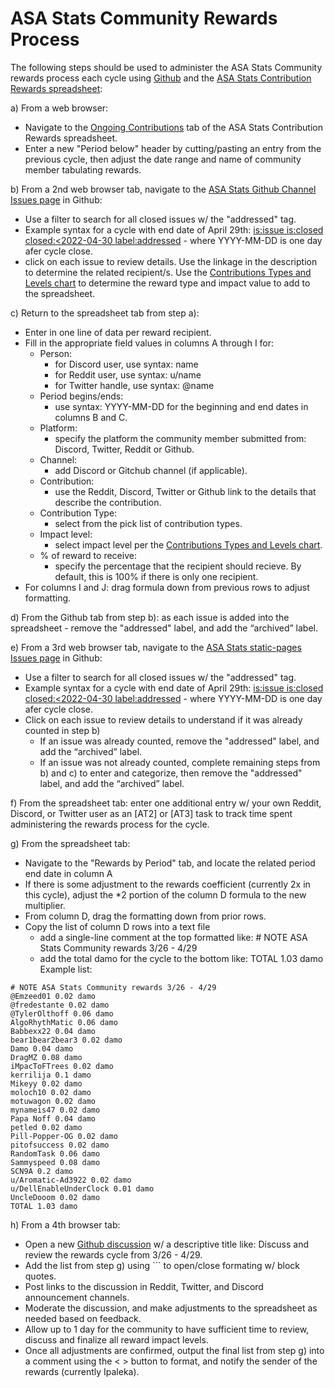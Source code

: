 # ASA Stats Community Rewards Process

The following steps should be used to administer the ASA Stats Community rewards process each cycle using [Github](https://github.com/asastats) and the [ASA Stats Contribution Rewards spreadsheet](https://docs.google.com/spreadsheets/d/1UJ9ZyvV0fdcXAfpUNOsRa1aCmJko-QhF-BU4Wcu6Xog/edit#gid=238932857): 

a) From a web browser: 
* Navigate to the [Ongoing Contributions](https://docs.google.com/spreadsheets/d/1UJ9ZyvV0fdcXAfpUNOsRa1aCmJko-QhF-BU4Wcu6Xog/edit#gid=238932857) tab of the ASA Stats Contribution Rewards spreadsheet. 
* Enter a new "Period below" header by cutting/pasting an entry from the previous cycle, then adjust the date range and name of community member tabulating rewards.

b) From a 2nd web browser tab, navigate to the [ASA Stats Github Channel Issues page](
https://github.com/asastats/channel/issues) in Github:
* Use a filter to search for all closed issues w/ the "addressed" tag.
* Example syntax for a cycle with end date of April 29th: [is:issue is:closed closed:<2022-04-30 label:addressed](https://github.com/asastats/channel/issues?q=is%3Aissue+is%3Aclosed+closed%3A%3C2022-04-30+label%3Aaddressed) - where YYYY-MM-DD is one day afer cycle close.
* click on each issue to review details. Use the linkage in the description to determine the related recipient/s. Use the [Contributions Types and Levels chart](https://docs.google.com/spreadsheets/d/1UJ9ZyvV0fdcXAfpUNOsRa1aCmJko-QhF-BU4Wcu6Xog/edit#gid=1316088791) to determine the reward type and impact value to add to the spreadsheet.

c) Return to the spreadsheet tab from step a): 
* Enter in one line of data per reward recipient. 
* Fill in the appropriate field values in columns A through I for:
     * Person:
        * for Discord user, use syntax: name 
        * for Reddit user, use syntax: u/name
        * for Twitter handle, use syntax: @name  
     * Period begins/ends:
        * use syntax: YYYY-MM-DD for the beginning and end dates in columns B and C.
     * Platform:
        * specify the platform the community member submitted from: Discord, Twitter, Reddit or Github.
     * Channel:
        * add Discord or Gitchub channel (if applicable).
     * Contribution:
        * use the Reddit, Discord, Twitter or Github link to the details that describe the contribution.
     * Contribution Type:
        * select from the pick list of contribution types.
     * Impact level:
        * select impact level per the [Contributions Types and Levels chart](https://docs.google.com/spreadsheets/d/1UJ9ZyvV0fdcXAfpUNOsRa1aCmJko-QhF-BU4Wcu6Xog/edit#gid=1316088791).
     * % of reward to receive:
        * specify the percentage that the recipient should recieve.  By default, this is 100% if there is only one recipient.
* For columns I and J: drag formula down from previous rows to adjust formatting.

d) From the Github tab from step b): as each issue is added into the spreadsheet - remove the "addressed" label, and add the “archived” label.

e) From a 3rd web browser tab, navigate to the [ASA Stats static-pages Issues page](
https://github.com/asastats/static-pages/issues) in Github:
* Use a filter to search for all closed issues w/ the "addressed" tag.
* Example syntax for a cycle with end date of April 29th: [is:issue is:closed closed:<2022-04-30 label:addressed](https://github.com/asastats/static-pages/issues?q=is%3Aissue+is%3Aclosed+closed%3A%3C2022-04-30+label%3Aaddressed) - where YYYY-MM-DD is one day afer cycle close.
* Click on each issue to review details to understand if it was already counted in step b)
    * If an issue was already counted, remove the "addressed" label, and add the “archived” label.
    * If an issue was not already counted, complete remaining steps from b) and c) to enter and categorize, then remove the "addressed" label, and add the “archived” label.

f) From the spreadsheet tab: enter one additional entry w/ your own Reddit, Discord, or Twitter user as an \[AT2] or \[AT3] task to track time spent administering the rewards process for the cycle.

g) From the spreadsheet tab:  
* Navigate to the "Rewards by Period" tab, and locate the related period end date in column A
* If there is some adjustment to the rewards coefficient (currently 2x in this cycle), adjust the \*2 portion of the column D formula to the new multiplier.
* From column D, drag the formatting down from prior rows.
* Copy the list of column D rows into a text file
    * add a single-line comment at the top formatted like: \# NOTE ASA Stats Community rewards 3/26 - 4/29
    * add the total damo for the cycle to the bottom like: TOTAL 1.03 damo
Example list:
```
# NOTE ASA Stats Community rewards 3/26 - 4/29
@Emzeed01 0.02 damo
@fredestante 0.02 damo
@TylerOlthoff 0.06 damo
AlgoRhythMatic 0.06 damo
Babbexx22 0.04 damo
bear1bear2bear3 0.02 damo
Damo 0.04 damo
DragMZ 0.08 damo
iMpacToFTrees 0.02 damo
kerrilija 0.1 damo
Mikeyy 0.02 damo
moloch10 0.02 damo
motuwagon 0.02 damo
mynameis47 0.02 damo
Papa Noff 0.04 damo
petled 0.02 damo
Pill-Popper-OG 0.02 damo
pitofsuccess 0.02 damo
RandomTask 0.06 damo
Sammyspeed 0.08 damo
SCN9A 0.2 damo
u/Aromatic-Ad3922 0.02 damo
u/DellEnableUnderClock 0.01 damo
UncleDooom 0.02 damo
TOTAL 1.03 damo
```

h) From a 4th browser tab:
* Open a new [Github discussion](https://github.com/asastats/channel/discussions) w/ a descriptive title like: Discuss and review the rewards cycle from 3/26 - 4/29. 
* Add the list from step g) using \`\`\` to open/close formating w/ block quotes.
* Post links to the discussion in Reddit, Twitter, and Discord announcement channels.
* Moderate the discussion, and make adjustments to the spreadsheet as needed based on feedback.
* Allow up to 1 day for the community to have sufficient time to review, discuss and finalize all reward impact levels.
* Once all adjustments are confirmed, output the final list from step g) into a comment using the < > button to format, and notify the sender of the rewards (currently Ipaleka).
